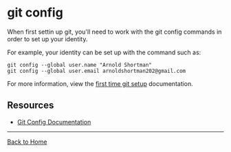 # git config

When first settin up git, you'll need to work with the git config commands in order to set up your identity.

For example, your identity can be set up with the command such as:

```
git config --global user.name "Arnold Shortman"
git config --global user.email arnoldshortman202@gmail.com
```

For more information, view the [first time git setup](http://git-scm.com/book/en/v2/Getting-Started-First-Time-Git-Setup) documentation.

## Resources

- [Git Config Documentation](https://git-scm.com/docs/git-config)

---

[Back to Home](../README.md)
